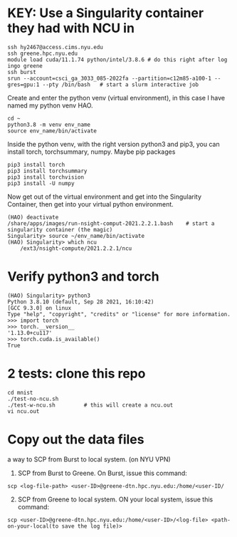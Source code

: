 
# KEY: Use a Singularity container they had with NCU in

```
ssh hy2467@access.cims.nyu.edu
ssh greene.hpc.nyu.edu
module load cuda/11.1.74 python/intel/3.8.6	# do this right after log ingo greene
ssh burst
srun --account=csci_ga_3033_085-2022fa --partition=c12m85-a100-1 --gres=gpu:1 --pty /bin/bash	# start a slurm interactive job
```


Create and enter the python venv (virtual environment), in this case I have named my python venv HAO.

```
cd ~
python3.8 -m venv env_name
source env_name/bin/activate
```

Inside the python venv, with the right version python3 and pip3, you can install torch, torchsummary, numpy. Maybe pip packages

```
pip3 install torch
pip3 install torchsummary
pip3 install torchvision
pip3 install -U numpy
```

Now get out of the virtual environment and get into the Singularity Container, then get into your virtual python environment.

```
(HAO) deactivate
/share/apps/images/run-nsight-comput-2021.2.2.1.bash	# start a singularity container (the magic)
Singularity> source ~/env_name/bin/activate
(HAO) Singularity> which ncu
	/ext3/nsight-compute/2021.2.2.1/ncu
```

# Verify python3 and torch

```
(HAO) Singularity> python3
Python 3.8.10 (default, Sep 28 2021, 16:10:42)
[GCC 9.3.0] on linux
Type "help", "copyright", "credits" or "license" for more information.
>>> import torch
>>> torch.__version__
'1.13.0+cu117'
>>> torch.cuda.is_available()
True
```


# 2 tests: clone this repo 

```
cd mnist
./test-no-ncu.sh
./test-w-ncu.sh			# this will create a ncu.out
vi ncu.out
```

# Copy out the data files

a way to SCP from Burst to local system. (on NYU VPN)
1. SCP from Burst to Greene. On Burst, issue this command:

```scp <log-file-path> <user-ID>@greene-dtn.hpc.nyu.edu:/home/<user-ID/```

2. SCP from Greene to local system. ON your local system, issue this command:
	
```scp <user-ID>@greene-dtn.hpc.nyu.edu:/home/<user-ID>/<log-file> <path-on-your-local(to save the log file)> ```


